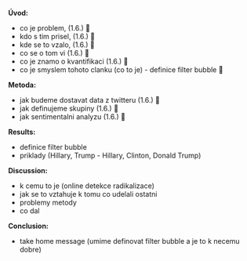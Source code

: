 **Úvod:**
* co je problem, (1.6.) &#x1F534;
* kdo s tim prisel, (1.6.) &#x1F534;
* kde se to vzalo, (1.6.) &#x1F534;
* co se o tom vi (1.6.) &#x1F534;
* co je znamo o kvantifikaci (1.6.) &#x1F535;
* co je smyslem tohoto clanku (co to je) - definice filter bubble &#x1F34F;

**Metoda:**
* jak budeme dostavat data z twitteru (1.6.) &#x1F535;
* jak definujeme skupiny (1.6.) &#x1F535;
* jak sentimentalni analyzu (1.6.) &#x1F535;

**Results:**
* definice filter bubble
* priklady (Hillary, Trump - Hillary, Clinton, Donald Trump)

**Discussion:**
* k cemu to je (online detekce radikalizace)
* jak se to vztahuje k tomu co udelali ostatni
* problemy metody
* co dal

**Conclusion:**
* take home message (umime definovat filter bubble a je to k necemu dobre)
